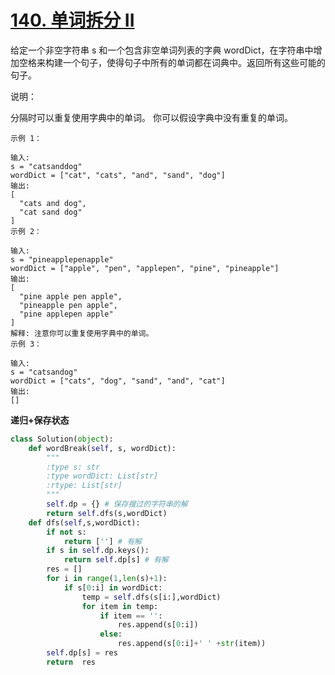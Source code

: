 # [140. 单词拆分 II](https://leetcode-cn.com/problems/word-break-ii/)

给定一个非空字符串 s 和一个包含非空单词列表的字典 wordDict，在字符串中增加空格来构建一个句子，使得句子中所有的单词都在词典中。返回所有这些可能的句子。

说明：

分隔时可以重复使用字典中的单词。
你可以假设字典中没有重复的单词。

```
示例 1：

输入:
s = "catsanddog"
wordDict = ["cat", "cats", "and", "sand", "dog"]
输出:
[
  "cats and dog",
  "cat sand dog"
]
示例 2：

输入:
s = "pineapplepenapple"
wordDict = ["apple", "pen", "applepen", "pine", "pineapple"]
输出:
[
  "pine apple pen apple",
  "pineapple pen apple",
  "pine applepen apple"
]
解释: 注意你可以重复使用字典中的单词。
示例 3：

输入:
s = "catsandog"
wordDict = ["cats", "dog", "sand", "and", "cat"]
输出:
[]
```

**递归+保存状态**

```python
class Solution(object):
    def wordBreak(self, s, wordDict):
        """
        :type s: str
        :type wordDict: List[str]
        :rtype: List[str]
        """
        self.dp = {} # 保存搜过的字符串的解
        return self.dfs(s,wordDict)
    def dfs(self,s,wordDict):
        if not s:
            return [''] # 有解
        if s in self.dp.keys():
            return self.dp[s] # 有解
        res = []
        for i in range(1,len(s)+1):
            if s[0:i] in wordDict:
                temp = self.dfs(s[i:],wordDict)
                for item in temp:
                    if item == '':
                        res.append(s[0:i])
                    else:
                        res.append(s[0:i]+' ' +str(item))
        self.dp[s] = res
        return  res
```


